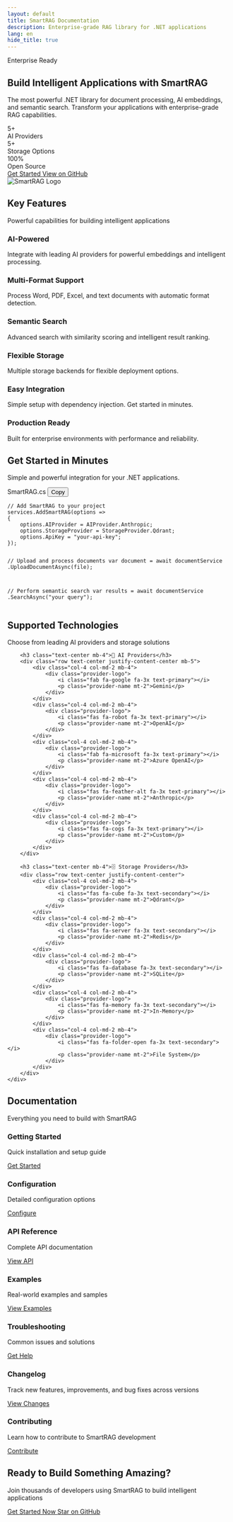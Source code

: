 ```yaml
---
layout: default
title: SmartRAG Documentation
description: Enterprise-grade RAG library for .NET applications
lang: en
hide_title: true
---
```


<!-- Hero Section -->
<section class="hero-section">
    <div class="hero-background"></div>
    <div class="container">
        <div class="row align-items-center min-vh-100">
            <div class="col-lg-6">
                <div class="hero-content">
                    <div class="hero-badge">
                        <i class="fas fa-star"></i>
                        <span>Enterprise Ready</span>
                    </div>
                    <h1 class="hero-title">
                        Build Intelligent Applications with 
                        <span class="text-gradient">SmartRAG</span>
                    </h1>
                    <p class="hero-description">
                        The most powerful .NET library for document processing, AI embeddings, and semantic search. 
                        Transform your applications with enterprise-grade RAG capabilities.
                    </p>
                    <div class="hero-stats">
                        <div class="stat-item">
                            <div class="stat-number">5+</div>
                            <div class="stat-label">AI Providers</div>
                        </div>
                        <div class="stat-item">
                            <div class="stat-number">5+</div>
                            <div class="stat-label">Storage Options</div>
                        </div>
                        <div class="stat-item">
                            <div class="stat-number">100%</div>
                            <div class="stat-label">Open Source</div>
                        </div>
                    </div>
                    <div class="hero-buttons">
                        <a href="{{ site.baseurl }}/en/getting-started" class="btn btn-primary btn-lg">
                            <i class="fas fa-rocket"></i>
                            Get Started
                        </a>
                        <a href="https://github.com/byerlikaya/SmartRAG" class="btn btn-outline-light btn-lg" target="_blank">
                            <i class="fab fa-github"></i>
                            View on GitHub
                        </a>
                    </div>
                </div>
            </div>
            <div class="col-lg-6 d-none d-lg-block">
                <div class="hero-image">
                    <img src="{{ site.baseurl }}/assets/images/logo.svg" alt="SmartRAG Logo" class="img-fluid">
                </div>
            </div>
        </div>
    </div>
</section>

<!-- Features Section -->
<section class="features-section py-5">
    <div class="container">
        <h2 class="section-title text-center mb-5">Key Features</h2>
        <p class="section-description text-center mb-5">Powerful capabilities for building intelligent applications</p>
        <div class="row text-center">
            <div class="col-md-4 mb-4">
                <div class="feature-item">
                    <i class="fas fa-robot feature-icon mb-3"></i>
                    <h3 class="feature-title">AI-Powered</h3>
                    <p class="feature-description">Integrate with leading AI providers for powerful embeddings and intelligent processing.</p>
                </div>
            </div>
            <div class="col-md-4 mb-4">
                <div class="feature-item">
                    <i class="fas fa-file-alt feature-icon mb-3"></i>
                    <h3 class="feature-title">Multi-Format Support</h3>
                    <p class="feature-description">Process Word, PDF, Excel, and text documents with automatic format detection.</p>
                </div>
            </div>
            <div class="col-md-4 mb-4">
                <div class="feature-item">
                    <i class="fas fa-search feature-icon mb-3"></i>
                    <h3 class="feature-title">Semantic Search</h3>
                    <p class="feature-description">Advanced search with similarity scoring and intelligent result ranking.</p>
                </div>
            </div>
            <div class="col-md-4 mb-4">
                <div class="feature-item">
                    <i class="fas fa-database feature-icon mb-3"></i>
                    <h3 class="feature-title">Flexible Storage</h3>
                    <p class="feature-description">Multiple storage backends for flexible deployment options.</p>
                </div>
            </div>
            <div class="col-md-4 mb-4">
                <div class="feature-item">
                    <i class="fas fa-plug feature-icon mb-3"></i>
                    <h3 class="feature-title">Easy Integration</h3>
                    <p class="feature-description">Simple setup with dependency injection. Get started in minutes.</p>
                </div>
            </div>
            <div class="col-md-4 mb-4">
                <div class="feature-item">
                    <i class="fas fa-shield-alt feature-icon mb-3"></i>
                    <h3 class="feature-title">Production Ready</h3>
                    <p class="feature-description">Built for enterprise environments with performance and reliability.</p>
                </div>
            </div>
        </div>
    </div>
</section>

<!-- Quick Start Section -->
<section class="quick-start-section bg-light py-5">
    <div class="container">
        <h2 class="section-title text-center mb-5">Get Started in Minutes</h2>
        <p class="section-description text-center mb-5">Simple and powerful integration for your .NET applications.</p>
        <div class="row justify-content-center">
            <div class="col-lg-8">
                <div class="code-example mb-4">
                    <div class="code-header">
                        <span class="code-title">SmartRAG.cs</span>
                        <button class="copy-code-btn" data-clipboard-target="#quickStartCode">
                            <i class="fas fa-copy"></i> Copy
                        </button>
                    </div>
                    <pre><code class="language-csharp" id="quickStartCode">// Add SmartRAG to your project
services.AddSmartRAG(options =>
{
    options.AIProvider = AIProvider.Anthropic;
    options.StorageProvider = StorageProvider.Qdrant;
    options.ApiKey = "your-api-key";
});

// Upload and process documents
var document = await documentService
    .UploadDocumentAsync(file);

// Perform semantic search
var results = await documentService
    .SearchAsync("your query");</code></pre>
                </div>
            </div>
        </div>
    </div>
</section>

<!-- Providers Section -->
<section class="providers-section py-5">
    <div class="container">
        <h2 class="section-title text-center mb-5">Supported Technologies</h2>
        <p class="section-description text-center mb-5">Choose from leading AI providers and storage solutions</p>

        <h3 class="text-center mb-4">🤖 AI Providers</h3>
        <div class="row text-center justify-content-center mb-5">
            <div class="col-4 col-md-2 mb-4">
                <div class="provider-logo">
                    <i class="fab fa-google fa-3x text-primary"></i>
                    <p class="provider-name mt-2">Gemini</p>
                </div>
            </div>
            <div class="col-4 col-md-2 mb-4">
                <div class="provider-logo">
                    <i class="fas fa-robot fa-3x text-primary"></i>
                    <p class="provider-name mt-2">OpenAI</p>
                </div>
            </div>
            <div class="col-4 col-md-2 mb-4">
                <div class="provider-logo">
                    <i class="fab fa-microsoft fa-3x text-primary"></i>
                    <p class="provider-name mt-2">Azure OpenAI</p>
                </div>
            </div>
            <div class="col-4 col-md-2 mb-4">
                <div class="provider-logo">
                    <i class="fas fa-feather-alt fa-3x text-primary"></i>
                    <p class="provider-name mt-2">Anthropic</p>
                </div>
            </div>
            <div class="col-4 col-md-2 mb-4">
                <div class="provider-logo">
                    <i class="fas fa-cogs fa-3x text-primary"></i>
                    <p class="provider-name mt-2">Custom</p>
                </div>
            </div>
        </div>

        <h3 class="text-center mb-4">🗄️ Storage Providers</h3>
        <div class="row text-center justify-content-center">
            <div class="col-4 col-md-2 mb-4">
                <div class="provider-logo">
                    <i class="fas fa-cube fa-3x text-secondary"></i>
                    <p class="provider-name mt-2">Qdrant</p>
                </div>
            </div>
            <div class="col-4 col-md-2 mb-4">
                <div class="provider-logo">
                    <i class="fas fa-server fa-3x text-secondary"></i>
                    <p class="provider-name mt-2">Redis</p>
                </div>
            </div>
            <div class="col-4 col-md-2 mb-4">
                <div class="provider-logo">
                    <i class="fas fa-database fa-3x text-secondary"></i>
                    <p class="provider-name mt-2">SQLite</p>
                </div>
            </div>
            <div class="col-4 col-md-2 mb-4">
                <div class="provider-logo">
                    <i class="fas fa-memory fa-3x text-secondary"></i>
                    <p class="provider-name mt-2">In-Memory</p>
                </div>
            </div>
            <div class="col-4 col-md-2 mb-4">
                <div class="provider-logo">
                    <i class="fas fa-folder-open fa-3x text-secondary"></i>
                    <p class="provider-name mt-2">File System</p>
                </div>
            </div>
        </div>
    </div>
</section>

<!-- Documentation Section -->
<section class="documentation-section bg-light py-5">
    <div class="container">
        <h2 class="section-title text-center mb-5">Documentation</h2>
        <p class="section-description text-center mb-5">Everything you need to build with SmartRAG</p>
        <div class="row">
            <div class="col-md-4 mb-4">
                <div class="doc-card">
                    <h3 class="doc-title">Getting Started</h3>
                    <p class="doc-description">Quick installation and setup guide</p>
                    <a href="{{ site.baseurl }}/en/getting-started" class="btn btn-outline-primary btn-sm">Get Started</a>
                </div>
            </div>
            <div class="col-md-4 mb-4">
                <div class="doc-card">
                    <h3 class="doc-title">Configuration</h3>
                    <p class="doc-description">Detailed configuration options</p>
                    <a href="{{ site.baseurl }}/en/configuration" class="btn btn-outline-primary btn-sm">Configure</a>
                </div>
            </div>
            <div class="col-md-4 mb-4">
                <div class="doc-card">
                    <h3 class="doc-title">API Reference</h3>
                    <p class="doc-description">Complete API documentation</p>
                    <a href="{{ site.baseurl }}/en/api-reference" class="btn btn-outline-primary btn-sm">View API</a>
                </div>
            </div>
            <div class="col-md-4 mb-4">
                <div class="doc-card">
                    <h3 class="doc-title">Examples</h3>
                    <p class="doc-description">Real-world examples and samples</p>
                    <a href="{{ site.baseurl }}/en/examples" class="btn btn-outline-primary btn-sm">View Examples</a>
                </div>
            </div>
            <div class="col-md-4 mb-4">
                <div class="doc-card">
                    <h3 class="doc-title">Troubleshooting</h3>
                    <p class="doc-description">Common issues and solutions</p>
                    <a href="{{ site.baseurl }}/en/troubleshooting" class="btn btn-outline-primary btn-sm">Get Help</a>
                </div>
            </div>
            <div class="col-md-4 mb-4">
                <div class="doc-card">
                    <h3 class="doc-title">Changelog</h3>
                    <p class="doc-description">Track new features, improvements, and bug fixes across versions</p>
                    <a href="{{ site.baseurl }}/en/changelog" class="btn btn-outline-primary btn-sm">View Changes</a>
                </div>
            </div>
            <div class="col-md-4 mb-4">
                <div class="doc-card">
                    <h3 class="doc-title">Contributing</h3>
                    <p class="doc-description">Learn how to contribute to SmartRAG development</p>
                    <a href="{{ site.baseurl }}/en/contributing" class="btn btn-outline-primary btn-sm">Contribute</a>
                </div>
            </div>
        </div>
    </div>
</section>

<!-- Call to Action Section -->
<section class="cta-section py-5 text-center">
    <div class="container">
        <h2 class="section-title mb-4">Ready to Build Something Amazing?</h2>
        <p class="section-description lead mb-5">Join thousands of developers using SmartRAG to build intelligent applications</p>
        <div class="cta-buttons">
            <a href="{{ site.baseurl }}/en/getting-started" class="btn btn-primary btn-lg me-3">
                <i class="fas fa-rocket me-2"></i>Get Started Now
            </a>
            <a href="https://github.com/byerlikaya/SmartRAG" class="btn btn-outline-light btn-lg" target="_blank" rel="noopener noreferrer">
                <i class="fab fa-github me-2"></i>Star on GitHub
            </a>
        </div>
    </div>
</section>
